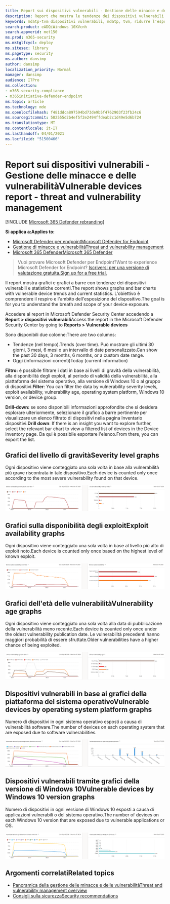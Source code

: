 ```yaml
---
title: Report sui dispositivi vulnerabili - Gestione delle minacce e delle vulnerabilità
description: Report che mostra le tendenze dei dispositivi vulnerabili e le statistiche correnti. L'obiettivo è comprendere il respiro e l'ambito dell'esposizione del dispositivo.
keywords: mdatp-tvm dispositivi vulnerabili, mdatp, tvm, ridurre l'esposizione alle minacce & vulnerabilità, ridurre le minacce e le vulnerabilità, monitorare la configurazione della sicurezza
search.product: eADQiWindows 10XVcnh
search.appverid: met150
ms.prod: m365-security
ms.mktglfcycl: deploy
ms.sitesec: library
ms.pagetype: security
ms.author: dansimp
author: dansimp
localization_priority: Normal
manager: dansimp
audience: ITPro
ms.collection:
- m365-security-compliance
- m365initiative-defender-endpoint
ms.topic: article
ms.technology: mde
ms.openlocfilehash: f481ddca897594bd73de9b5f4762903f23fb24c6
ms.sourcegitcommit: 582555d2b4ef5f2e2494ffdeab2c1d49e5d6b724
ms.translationtype: MT
ms.contentlocale: it-IT
ms.lasthandoff: 04/01/2021
ms.locfileid: "51500466"
---
```

# <a name="vulnerable-devices-report---threat-and-vulnerability-management"></a><span data-ttu-id="ad872-105">Report sui dispositivi vulnerabili - Gestione delle minacce e delle vulnerabilità</span><span class="sxs-lookup"><span data-stu-id="ad872-105">Vulnerable devices report - threat and vulnerability management</span></span>

[!INCLUDE [Microsoft 365 Defender rebranding](../../includes/microsoft-defender.md)]

<span data-ttu-id="ad872-106">**Si applica a:**</span><span class="sxs-lookup"><span data-stu-id="ad872-106">**Applies to:**</span></span>

- [<span data-ttu-id="ad872-107">Microsoft Defender per endpoint</span><span class="sxs-lookup"><span data-stu-id="ad872-107">Microsoft Defender for Endpoint</span></span>](https://go.microsoft.com/fwlink/?linkid=2154037)
- [<span data-ttu-id="ad872-108">Gestione di minacce e vulnerabilità</span><span class="sxs-lookup"><span data-stu-id="ad872-108">Threat and vulnerability management</span></span>](next-gen-threat-and-vuln-mgt.md)
- [<span data-ttu-id="ad872-109">Microsoft 365 Defender</span><span class="sxs-lookup"><span data-stu-id="ad872-109">Microsoft 365 Defender</span></span>](https://go.microsoft.com/fwlink/?linkid=2118804)

><span data-ttu-id="ad872-110">Vuoi provare Microsoft Defender per Endpoint?</span><span class="sxs-lookup"><span data-stu-id="ad872-110">Want to experience Microsoft Defender for Endpoint?</span></span> [<span data-ttu-id="ad872-111">Iscriversi per una versione di valutazione gratuita.</span><span class="sxs-lookup"><span data-stu-id="ad872-111">Sign up for a free trial.</span></span>](https://www.microsoft.com/microsoft-365/windows/microsoft-defender-atp?ocid=docs-wdatp-portaloverview-abovefoldlink)

<span data-ttu-id="ad872-112">Il report mostra grafici e grafici a barre con tendenze dei dispositivi vulnerabili e statistiche correnti.</span><span class="sxs-lookup"><span data-stu-id="ad872-112">The report shows graphs and bar charts with vulnerable device trends and current statistics.</span></span> <span data-ttu-id="ad872-113">L'obiettivo è comprendere il respiro e l'ambito dell'esposizione del dispositivo.</span><span class="sxs-lookup"><span data-stu-id="ad872-113">The goal is for you to understand the breath and scope of your device exposure.</span></span> 

<span data-ttu-id="ad872-114">Accedere al report in Microsoft Defender Security Center accedendo a **Report > dispositivi vulnerabili**</span><span class="sxs-lookup"><span data-stu-id="ad872-114">Access the report in the Microsoft Defender Security Center by going to **Reports > Vulnerable devices**</span></span>

<span data-ttu-id="ad872-115">Sono disponibili due colonne:</span><span class="sxs-lookup"><span data-stu-id="ad872-115">There are two columns:</span></span>

- <span data-ttu-id="ad872-116">Tendenze (nel tempo).</span><span class="sxs-lookup"><span data-stu-id="ad872-116">Trends (over time).</span></span> <span data-ttu-id="ad872-117">Può mostrare gli ultimi 30 giorni, 3 mesi, 6 mesi o un intervallo di date personalizzato.</span><span class="sxs-lookup"><span data-stu-id="ad872-117">Can show the past 30 days, 3 months, 6 months, or a custom date range.</span></span>
- <span data-ttu-id="ad872-118">Oggi (informazioni correnti)</span><span class="sxs-lookup"><span data-stu-id="ad872-118">Today (current information)</span></span>

<span data-ttu-id="ad872-119">**Filtro:** è possibile filtrare i dati in base ai livelli di gravità della vulnerabilità, alla disponibilità degli exploit, al periodo di validità della vulnerabilità, alla piattaforma del sistema operativo, alla versione di Windows 10 o al gruppo di dispositivi.</span><span class="sxs-lookup"><span data-stu-id="ad872-119">**Filter**: You can filter the data by vulnerability severity levels, exploit availability, vulnerability age, operating system platform, Windows 10 version, or device group.</span></span>

<span data-ttu-id="ad872-120">**Drill-down:** se sono disponibili informazioni approfondite che si desidera esplorare ulteriormente, selezionare il grafico a barre pertinente per visualizzare un elenco filtrato di dispositivi nella pagina Inventario dispositivi.</span><span class="sxs-lookup"><span data-stu-id="ad872-120">**Drill down**: If there is an insight you want to explore further, select the relevant bar chart to view a filtered list of devices in the Device inventory page.</span></span> <span data-ttu-id="ad872-121">Da qui è possibile esportare l'elenco.</span><span class="sxs-lookup"><span data-stu-id="ad872-121">From there, you can export the list.</span></span>

## <a name="severity-level-graphs"></a><span data-ttu-id="ad872-122">Grafici del livello di gravità</span><span class="sxs-lookup"><span data-stu-id="ad872-122">Severity level graphs</span></span>

<span data-ttu-id="ad872-123">Ogni dispositivo viene conteggiato una sola volta in base alla vulnerabilità più grave riscontrata in tale dispositivo.</span><span class="sxs-lookup"><span data-stu-id="ad872-123">Each device is counted only once according to the most severe vulnerability found on that device.</span></span>

![Un grafico dei livelli di gravità della vulnerabilità del dispositivo corrente e un grafico che mostra i livelli nel tempo.](images/tvm-report-severity.png)

## <a name="exploit-availability-graphs"></a><span data-ttu-id="ad872-125">Grafici sulla disponibilità degli exploit</span><span class="sxs-lookup"><span data-stu-id="ad872-125">Exploit availability graphs</span></span>

<span data-ttu-id="ad872-126">Ogni dispositivo viene conteggiato una sola volta in base al livello più alto di exploit noto.</span><span class="sxs-lookup"><span data-stu-id="ad872-126">Each device is counted only once based on the highest level of known exploit.</span></span>

![Un grafico della disponibilità degli exploit del dispositivo corrente e un grafico che mostra la disponibilità nel tempo.](images/tvm-report-exploit-availability.png)

## <a name="vulnerability-age-graphs"></a><span data-ttu-id="ad872-128">Grafici dell'età delle vulnerabilità</span><span class="sxs-lookup"><span data-stu-id="ad872-128">Vulnerability age graphs</span></span>

<span data-ttu-id="ad872-129">Ogni dispositivo viene conteggiato una sola volta alla data di pubblicazione della vulnerabilità meno recente.</span><span class="sxs-lookup"><span data-stu-id="ad872-129">Each device is counted only once under the oldest vulnerability publication date.</span></span> <span data-ttu-id="ad872-130">Le vulnerabilità precedenti hanno maggiori probabilità di essere sfruttate.</span><span class="sxs-lookup"><span data-stu-id="ad872-130">Older vulnerabilities have a higher chance of being exploited.</span></span>

![Un grafico dell'età della vulnerabilità del dispositivo corrente e un grafico che mostra l'età nel tempo.](images/tvm-report-age.png)

## <a name="vulnerable-devices-by-operating-system-platform-graphs"></a><span data-ttu-id="ad872-132">Dispositivi vulnerabili in base ai grafici della piattaforma del sistema operativo</span><span class="sxs-lookup"><span data-stu-id="ad872-132">Vulnerable devices by operating system platform graphs</span></span>

<span data-ttu-id="ad872-133">Numero di dispositivi in ogni sistema operativo esposti a causa di vulnerabilità software.</span><span class="sxs-lookup"><span data-stu-id="ad872-133">The number of devices on each operating system that are exposed due to software vulnerabilities.</span></span>

![Un grafico dei dispositivi vulnerabili correnti per piattaforma del sistema operativo e un grafico che mostra i dispositivi vulnerabili da parte delle piattaforme del sistema operativo nel tempo.](images/tvm-report-os.png)

## <a name="vulnerable-devices-by-windows-10-version-graphs"></a><span data-ttu-id="ad872-135">Dispositivi vulnerabili tramite grafici della versione di Windows 10</span><span class="sxs-lookup"><span data-stu-id="ad872-135">Vulnerable devices by Windows 10 version graphs</span></span>

<span data-ttu-id="ad872-136">Numero di dispositivi in ogni versione di Windows 10 esposti a causa di applicazioni vulnerabili o del sistema operativo.</span><span class="sxs-lookup"><span data-stu-id="ad872-136">The number of devices on each Windows 10 version that are exposed due to vulnerable applications or OS.</span></span>

![Un grafico dei dispositivi vulnerabili correnti per la versione di Windows 10 e un grafico che mostra i dispositivi vulnerabili dalla versione di Windows 10 nel tempo.](images/tvm-report-version.png)

## <a name="related-topics"></a><span data-ttu-id="ad872-138">Argomenti correlati</span><span class="sxs-lookup"><span data-stu-id="ad872-138">Related topics</span></span>

- [<span data-ttu-id="ad872-139">Panoramica della gestione delle minacce e delle vulnerabilità</span><span class="sxs-lookup"><span data-stu-id="ad872-139">Threat and vulnerability management overview</span></span>](next-gen-threat-and-vuln-mgt.md)
- [<span data-ttu-id="ad872-140">Consigli sulla sicurezza</span><span class="sxs-lookup"><span data-stu-id="ad872-140">Security recommendations</span></span>](tvm-security-recommendation.md)
